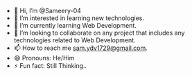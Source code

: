 - 👋 Hi, I’m @Sameery-04
- 👀 I’m interested in learning new technologies.
- 🌱 I’m currently learning Web Development.
- 💞️ I’m looking to collaborate on any project that includes any technologies related to Web Development.
- 📫 How to reach me sam.ydv1729@gmail.com.
- 😄 Pronouns: He/Him
- ⚡ Fun fact: Still Thinking..

<!---
Sameery-04/Sameery-04 is a ✨ special ✨ repository because its `README.md` (this file) appears on your GitHub profile.
You can click the Preview link to take a look at your changes.
--->
